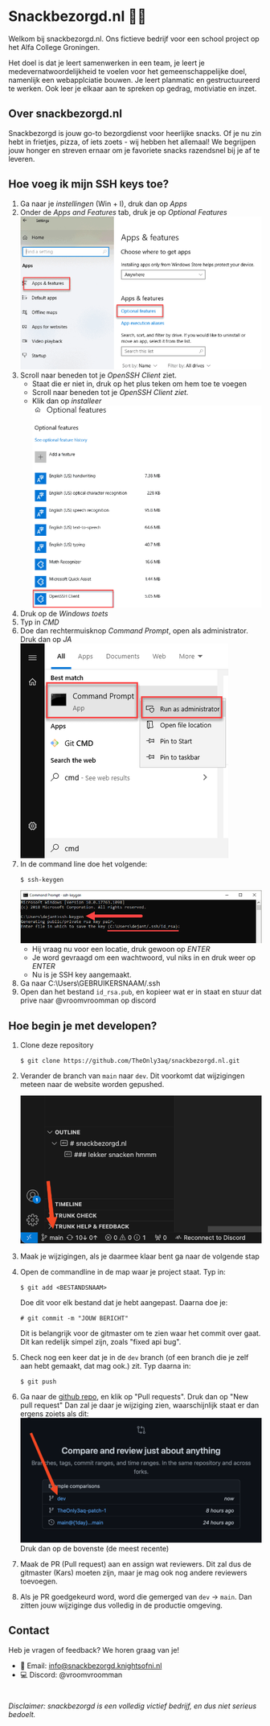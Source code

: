 # Snackbezorgd.nl 🍟🍕

Welkom bij snackbezorgd.nl. Ons fictieve bedrijf voor een school project op het Alfa College Groningen.

Het doel is dat je leert samenwerken in een team, je leert je medevernatwoordelijkheid te voelen voor het gemeenschappelijke doel, namenlijk een webapplciatie bouwen. Je leert planmatic en gestructuureerd te werken. Ook leer je elkaar aan te spreken op gedrag, motiviatie en inzet.

## Over snackbezorgd.nl

Snackbezorgd is jouw go-to bezorgdienst voor heerlijke snacks. Of je nu zin hebt in frietjes, pizza, of iets zoets - wij hebben het allemaal! We begrijpen jouw honger en streven ernaar om je favoriete snacks razendsnel bij je af te leveren.

## Hoe voeg ik mijn SSH keys toe?
1. Ga naar je *instellingen* (Win + I), druk dan op *Apps*
2. Onder de *Apps and Features* tab, druk je op *Optional Features*
    ![Preview image](/images/windows-apps.png)
3. Scroll naar beneden tot je *OpenSSH Client* ziet.
    - Staat die er niet in, druk op het plus teken om hem toe te voegen
    - Scroll naar beneden tot je *OpenSSH Client ziet.*
    - Klik dan op *installeer*
    ![Preview image](/images/optional-windows-features.png)
4. Druk op de *Windows toets*
5. Typ in *CMD*
6. Doe dan rechtermuisknop *Command Prompt*, open als administrator. Druk dan op *JA*
    ![Preview image](/images/run-command-prompt-as-admin.png)
7. In de command line doe het volgende:
    ```
    $ ssh-keygen
    ```
    ![Preview image](/images/generate-ssh-key-in-windows-command-prompt.png)
    - Hij vraag nu voor een locatie, druk gewoon op *ENTER*
    - Je word gevraagd om een wachtwoord, vul niks in en druk weer op *ENTER*
    - Nu is je SSH key aangemaakt.
8. Ga naar C:\Users\GEBRUIKERSNAAM/.ssh
9. Open dan het bestand `id_rsa.pub`, en kopieer wat er in staat en stuur dat prive naar @vroomvroomman op discord


## Hoe begin je met developen?

1. Clone deze repository
    ```
    $ git clone https://github.com/TheOnly3aq/snackbezorgd.nl.git
    ```
2. Verander de branch van `main` naar `dev`. Dit voorkomt dat wijzigingen meteen naar de website worden gepushed.

    ![Preview image](/images/md_img_1.png)
3. Maak je wijzigingen, als je daarmee klaar bent ga naar de volgende stap

4. Open de commandline in de map waar je project staat. Typ in:
    ```
    $ git add <BESTANDSNAAM>
    ```
    Doe dit voor elk bestand dat je hebt aangepast. Daarna doe je: 
    ```
    # git commit -m "JOUW BERICHT"
    ```
    Dit is belangrijk voor de gitmaster om te zien waar het commit over gaat. Dit kan redelijk simpel zijn, zoals "fixed api bug".

5. Check nog een keer dat je in de `dev` branch (of een branch die je zelf aan hebt gemaakt, dat mag ook.) zit. Typ daarna in:
    ```
    $ git push
    ```
6. Ga naar de [github repo](https://github.com/TheOnly3aq/snackbezorgd.nl), en klik op "Pull requests". Druk dan op "New pull request" Dan zal je daar je wijziging zien, waarschijnlijk staat er dan ergens zoiets als dit:
    ![Preview image](/images/md_img_2.png)
    Druk dan op de bovenste (de meest recente)

7. Maak de PR (Pull request) aan en assign wat reviewers. Dit zal dus de gitmaster (Kars) moeten zijn, maar je mag ook nog andere reviewers toevoegen.

8. Als je PR goedgekeurd word, word die gemerged van `dev` -> `main`. Dan zitten jouw wijziginge dus volledig in de productie omgeving.

## Contact

Heb je vragen of feedback? We horen graag van je!

- 📧 Email: info@snackbezorgd.knightsofni.nl
- 💻 Discord: @vroomvroomman


#
###### Disclaimer: snackbezorgd is een volledig victief bedrijf, en dus niet serieus bedoelt.
